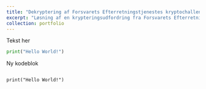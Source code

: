 ```yaml
---
title: "Dekryptering af Forsvarets Efterretningstjenestes kryptochallenge (2023)"
excerpt: "Løsning af en krypteringsudfordring fra Forsvarets Efterretningstjeneste ved hjælp af RSA og stream cipher (Salsa20). Opgaven krævede analyse af kryptografiske hints og dekryptering af en skjult besked<br/><img src='/images/fe_krypto_artikel.jpg' width='500' height='300'>"
collection: portfolio
---
```



Tekst her
```python
print("Hello World!")
```

Ny kodeblok
<pre class="line-numbers"><code class="language-python">
print("Hello World!")
</code></pre>
